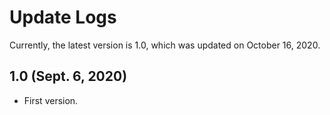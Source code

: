 # Update Logs
Currently, the latest version is 1.0, which was updated on October 16, 2020.

## 1.0 (Sept. 6, 2020)
- First version.